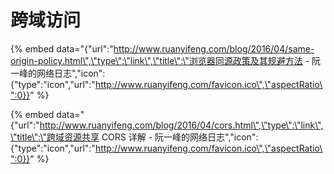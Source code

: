 # 跨域访问

{% embed data="{\"url\":\"http://www.ruanyifeng.com/blog/2016/04/same-origin-policy.html\",\"type\":\"link\",\"title\":\"浏览器同源政策及其规避方法 - 阮一峰的网络日志\",\"icon\":{\"type\":\"icon\",\"url\":\"http://www.ruanyifeng.com/favicon.ico\",\"aspectRatio\":0}}" %}

{% embed data="{\"url\":\"http://www.ruanyifeng.com/blog/2016/04/cors.html\",\"type\":\"link\",\"title\":\"跨域资源共享 CORS 详解 - 阮一峰的网络日志\",\"icon\":{\"type\":\"icon\",\"url\":\"http://www.ruanyifeng.com/favicon.ico\",\"aspectRatio\":0}}" %}



